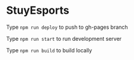 # StuyEsports

Type `npm run deploy` to push to gh-pages branch

Type `npm run start` to run development server

Type `npm run build` to build locally
